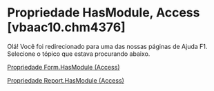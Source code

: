 
# Propriedade HasModule, Access [vbaac10.chm4376]

Olá! Você foi redirecionado para uma das nossas páginas de Ajuda F1. Selecione o tópico que estava procurando abaixo.

[Propriedade Form.HasModule (Access)](http://msdn.microsoft.com/library/ba43a8c8-89f2-e744-ed99-082510dc8f3a%28Office.15%29.aspx)

[Propriedade Report.HasModule (Access)](http://msdn.microsoft.com/library/a4f33211-aaa8-d082-feed-aea75bda8659%28Office.15%29.aspx)

